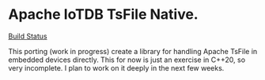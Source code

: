 # Apache IoTDB TsFile Native.
[Build Status](https://app.travis-ci.com/giorgiozoppi/tsfile.svg?branch=dev)


This porting (work in progress) create a library for handling Apache TsFile in embedded devices directly. This for now is just an exercise in C++20, so very incomplete. I plan to work on it deeply in the next 
few weeks.
